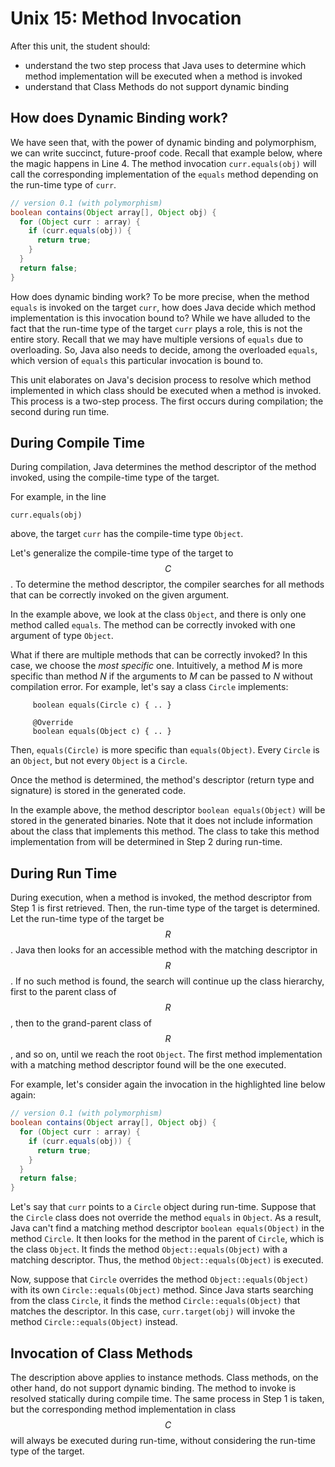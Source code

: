 # Unix 15: Method Invocation

After this unit, the student should:

- understand the two step process that Java uses to determine which method implementation will be executed when a method is invoked
- understand that Class Methods do not support dynamic binding

## How does Dynamic Binding work?

We have seen that, with the power of dynamic binding and polymorphism, we can write succinct, future-proof code.  Recall that example below, where the magic happens in Line 4.  The method invocation `curr.equals(obj)` will call the corresponding implementation of the `equals` method depending on the run-time type of `curr`.

```Java hl_lines=3
// version 0.1 (with polymorphism)
boolean contains(Object array[], Object obj) {
  for (Object curr : array) {
    if (curr.equals(obj)) {
      return true;
    }
  }
  return false;
}
```

How does dynamic binding work?  To be more precise, when the method `equals` is invoked on the target `curr`, how does Java decide which method implementation is this invocation bound to?  While we have alluded to the fact that the run-time type of the target `curr` plays a role, this is not the entire story.  Recall that we may have multiple versions of `equals` due to overloading.  So, Java also needs to decide, among the overloaded `equals`, which version of `equals` this particular invocation is bound to.

This unit elaborates on Java's decision process to resolve which method implemented in which class should be executed when a method is invoked.  This process is a two-step process.  The first occurs during compilation; the second during run time.

## During Compile Time 

During compilation, Java determines the method descriptor of the method invoked, using the compile-time type of the target.

For example, in the line
```
curr.equals(obj)
```
above, the target `curr` has the compile-time type `Object`.

Let's generalize the compile-time type of the target to $$C$$.  To determine the method descriptor, the compiler searches for all methods that can be correctly invoked on the given argument.

In the example above, we look at the class `Object`, and there is only one method called `equals`.  The method can be correctly invoked with one argument of type `Object`.

What if there are multiple methods that can be correctly invoked?  In this case, we choose the _most specific_ one.  Intuitively, a method $M$ is more specific than method $N$ if the arguments to $M$ can be passed to $N$ without compilation error.  For example, let's say a class `Circle` implements:
```
	 boolean equals(Circle c) { .. }

	 @Override
	 boolean equals(Object c) { .. }
```
Then, `equals(Circle)` is more specific than `equals(Object)`.  Every `Circle` is an `Object`, but not every `Object` is a `Circle`.

Once the method is determined, the method's descriptor (return type and signature) is stored in the generated code.
 
In the example above, the method descriptor `boolean equals(Object)` will be stored in the generated binaries.  Note that it does not include information about the class that implements this method.  The class to take this method implementation from will be determined in Step 2 during run-time.

## During Run Time

During execution, when a method is invoked, the method descriptor from Step 1 is first retrieved.  Then, the run-time type of the target is determined.  Let the run-time type of the target be $$R$$.  Java then looks for an accessible method with the matching descriptor in $$R$$.  If no such method is found, the search will continue up the class hierarchy, first to the parent class of $$R$$, then to the grand-parent class of $$R$$, and so on, until we reach the root `Object`.  The first method implementation with a matching method descriptor found will be the one executed.

For example, let's consider again the invocation in the highlighted line below again:

```Java hl_lines=3
// version 0.1 (with polymorphism)
boolean contains(Object array[], Object obj) {
  for (Object curr : array) {
    if (curr.equals(obj)) {
      return true;
    }
  }
  return false;
}
```

Let's say that `curr` points to a `Circle` object during run-time.  Suppose that the `Circle` class does not override the method `equals` in `Object`.  As a result, Java can't find a matching method descriptor `boolean equals(Object)` in the method `Circle`.  It then looks for the method in the parent of `Circle`, which is the class `Object`.  It finds the method `Object::equals(Object)` with a matching descriptor.  Thus, the method `Object::equals(Object)` is executed.

Now, suppose that `Circle` overrides the method `Object::equals(Object)` with its own `Circle::equals(Object)` method.  Since Java starts searching from the class `Circle`, it finds the method `Circle::equals(Object)` that matches the descriptor.  In this case, `curr.target(obj)` will invoke the method `Circle::equals(Object)` instead.

## Invocation of Class Methods

The description above applies to instance methods.  Class methods, on the other hand, do not support dynamic binding.  The method to invoke is resolved statically during compile time.  The same process in Step 1 is taken, but the corresponding method implementation in class $$C$$ will always be executed during run-time, without considering the run-time type of the target.
